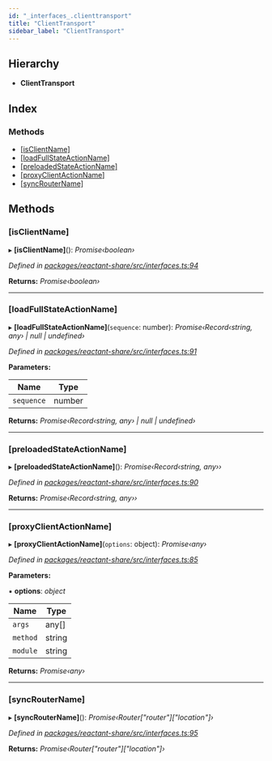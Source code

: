 ```yaml
---
id: "_interfaces_.clienttransport"
title: "ClientTransport"
sidebar_label: "ClientTransport"
---
```


## Hierarchy

* **ClientTransport**

## Index

### Methods

* [[isClientName]](_interfaces_.clienttransport.md#[isclientname])
* [[loadFullStateActionName]](_interfaces_.clienttransport.md#[loadfullstateactionname])
* [[preloadedStateActionName]](_interfaces_.clienttransport.md#[preloadedstateactionname])
* [[proxyClientActionName]](_interfaces_.clienttransport.md#[proxyclientactionname])
* [[syncRouterName]](_interfaces_.clienttransport.md#[syncroutername])

## Methods

###  [isClientName]

▸ **[isClientName]**(): *Promise‹boolean›*

*Defined in [packages/reactant-share/src/interfaces.ts:94](https://github.com/unadlib/reactant/blob/f1370319/packages/reactant-share/src/interfaces.ts#L94)*

**Returns:** *Promise‹boolean›*

___

###  [loadFullStateActionName]

▸ **[loadFullStateActionName]**(`sequence`: number): *Promise‹Record‹string, any› | null | undefined›*

*Defined in [packages/reactant-share/src/interfaces.ts:91](https://github.com/unadlib/reactant/blob/f1370319/packages/reactant-share/src/interfaces.ts#L91)*

**Parameters:**

Name | Type |
------ | ------ |
`sequence` | number |

**Returns:** *Promise‹Record‹string, any› | null | undefined›*

___

###  [preloadedStateActionName]

▸ **[preloadedStateActionName]**(): *Promise‹Record‹string, any››*

*Defined in [packages/reactant-share/src/interfaces.ts:90](https://github.com/unadlib/reactant/blob/f1370319/packages/reactant-share/src/interfaces.ts#L90)*

**Returns:** *Promise‹Record‹string, any››*

___

###  [proxyClientActionName]

▸ **[proxyClientActionName]**(`options`: object): *Promise‹any›*

*Defined in [packages/reactant-share/src/interfaces.ts:85](https://github.com/unadlib/reactant/blob/f1370319/packages/reactant-share/src/interfaces.ts#L85)*

**Parameters:**

▪ **options**: *object*

Name | Type |
------ | ------ |
`args` | any[] |
`method` | string |
`module` | string |

**Returns:** *Promise‹any›*

___

###  [syncRouterName]

▸ **[syncRouterName]**(): *Promise‹Router["router"]["location"]›*

*Defined in [packages/reactant-share/src/interfaces.ts:95](https://github.com/unadlib/reactant/blob/f1370319/packages/reactant-share/src/interfaces.ts#L95)*

**Returns:** *Promise‹Router["router"]["location"]›*
